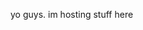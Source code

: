 yo guys. im hosting stuff here
<!---
BrewyTheActualOne/BrewyTheActualOne is a ✨ special ✨ repository because its `README.md` (this file) appears on your GitHub profile.
You can click the Preview link to take a look at your changes.
--->
